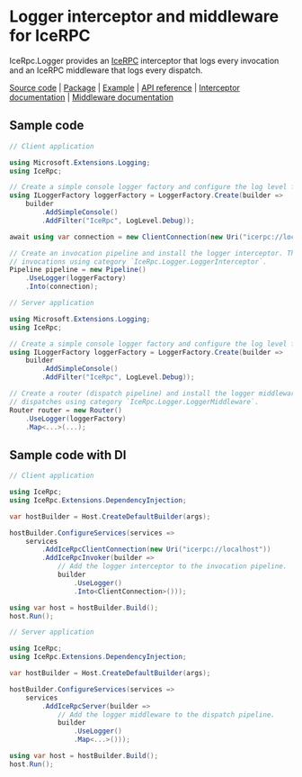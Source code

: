 # Logger interceptor and middleware for IceRPC

IceRpc.Logger provides an [IceRPC][icerpc-csharp] interceptor that logs every invocation and an IceRPC middleware that
logs every dispatch.

[Source code][source] | [Package][package] | [Example][example] | [API reference][api] | [Interceptor documentation][interceptor] | [Middleware documentation][middleware]

## Sample code

```csharp
// Client application

using Microsoft.Extensions.Logging;
using IceRpc;

// Create a simple console logger factory and configure the log level for category IceRpc.
using ILoggerFactory loggerFactory = LoggerFactory.Create(builder =>
    builder
        .AddSimpleConsole()
        .AddFilter("IceRpc", LogLevel.Debug));

await using var connection = new ClientConnection(new Uri("icerpc://localhost"));

// Create an invocation pipeline and install the logger interceptor. This interceptor logs
// invocations using category `IceRpc.Logger.LoggerInterceptor`.
Pipeline pipeline = new Pipeline()
    .UseLogger(loggerFactory)
    .Into(connection);
```

```csharp
// Server application

using Microsoft.Extensions.Logging;
using IceRpc;

// Create a simple console logger factory and configure the log level for category IceRpc.
using ILoggerFactory loggerFactory = LoggerFactory.Create(builder =>
    builder
        .AddSimpleConsole()
        .AddFilter("IceRpc", LogLevel.Debug));

// Create a router (dispatch pipeline) and install the logger middleware. This middleware logs
// dispatches using category `IceRpc.Logger.LoggerMiddleware`.
Router router = new Router()
    .UseLogger(loggerFactory)
    .Map<...>(...);
```

## Sample code with DI

```csharp
// Client application

using IceRpc;
using IceRpc.Extensions.DependencyInjection;

var hostBuilder = Host.CreateDefaultBuilder(args);

hostBuilder.ConfigureServices(services =>
    services
        .AddIceRpcClientConnection(new Uri("icerpc://localhost"))
        .AddIceRpcInvoker(builder =>
            // Add the logger interceptor to the invocation pipeline.
            builder
                .UseLogger()
                .Into<ClientConnection>()));

using var host = hostBuilder.Build();
host.Run();
```

```csharp
// Server application

using IceRpc;
using IceRpc.Extensions.DependencyInjection;

var hostBuilder = Host.CreateDefaultBuilder(args);

hostBuilder.ConfigureServices(services =>
    services
        .AddIceRpcServer(builder =>
            // Add the logger middleware to the dispatch pipeline.
            builder
                .UseLogger()
                .Map<...>()));

using var host = hostBuilder.Build();
host.Run();
```

[api]: https://api.testing.zeroc.com/csharp/api/IceRpc.Logger.html
[example]: https://github.com/icerpc/icerpc-csharp/tree/main/examples/GreeterLog
[icerpc-csharp]: https://github.com/icerpc/icerpc-csharp
[interceptor]: https://docs.testing.zeroc.com/docs/icerpc-core/invocation/interceptor
[middleware]: https://docs.testing.zeroc.com/docs/icerpc-core/dispatch/middleware
[package]: https://www.nuget.org/packages/IceRpc.Logger
[source]: https://github.com/icerpc/icerpc-csharp/tree/main/src/IceRpc.Logger
